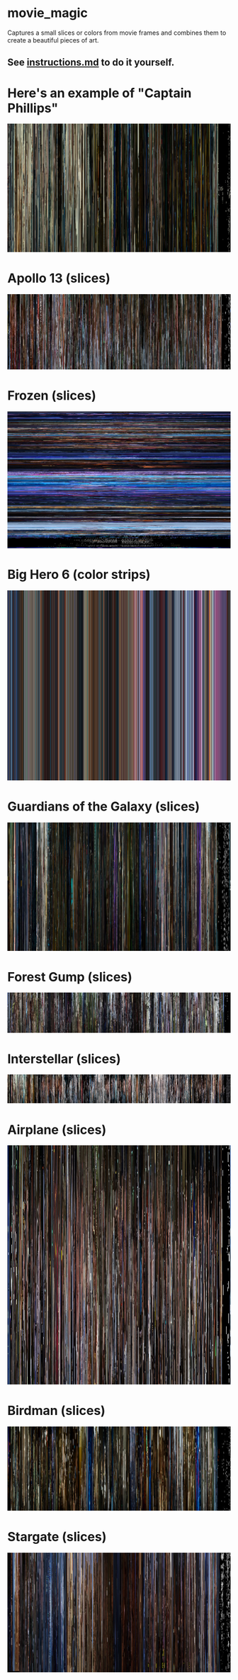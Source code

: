# movie_magic
Captures a small slices or colors from movie frames and combines them to create a beautiful pieces of art.

## See [instructions.md](/instructions.md) to do it yourself.

# Here's an example of "Captain Phillips"

![Here's an example of Captain Phillips](Images/CaptainPhillips.png)

# Apollo 13 (slices)

![Image](Images/Apollo13.png)

# Frozen (slices)

![Image](Images/Frozen.png)

# Big Hero 6 (color strips)

<p align="center">
  <img src="Images/BigHero.png" alt="Image"/>
</p>

# Guardians of the Galaxy (slices)

![Image](Images/guardians.png)

# Forest Gump (slices)

![Images](Images/ForestGump.png)
 
# Interstellar (slices)

![Images](Images/Interstellar.png)

# Airplane (slices)

![Images](Images/Airplane.png)

# Birdman (slices)

![Images](Images/Birdman.png)

# Stargate (slices)

![Images](Images/Stargate.png)
